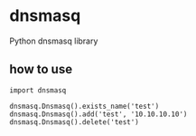 # dnsmasq

Python dnsmasq library

## how to use

```
import dnsmasq
```

```
dnsmasq.Dnsmasq().exists_name('test')
dnsmasq.Dnsmasq().add('test', '10.10.10.10')
dnsmasq.Dnsmasq().delete('test')
```
